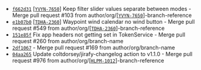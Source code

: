 * [`f662d31`](http://github.com/arglebargle/commit/f662d313b0ce600fe437c7f7b6f9a00af554fe5a) [[`YVYN-7650`](https://example-org.atlassian.net/browse/YVYN-7650)] Keep filter slider values separate between modes - Merge pull request #103 from author/org/[[`YVYN-7650`](https://example-org.atlassian.net/browse/YVYN-7650)]-branch-reference
* [`e1b07b0`](http://github.com/arglebargle/commit/e1b07b0fd76e0bfc9445bff4764d1e183e259869) [[`TDHA-2360`](https://example-org.atlassian.net/browse/TDHA-2360)] Waypoint wind calendar no wind button - Merge pull request #549 from author/org/[[`TDHA-2360`](https://example-org.atlassian.net/browse/TDHA-2360)]-branch-reference
* [`151e85f`](http://github.com/arglebargle/commit/151e85fcacad2b00822d1c617c31837cfdbb29f7) Fix app headers not getting set in TokenService - Merge pull request #260 from author/org/branch-name
* [`2df1067`](http://github.com/arglebargle/commit/2df10676286f3f3749b2138334f33a4ee9df7fbf) - Merge pull request #169 from author/org/branch-name
* [`04aa265`](http://github.com/arglebargle/commit/04aa265a41a55deb12b1e18ccec3e6ba3cc2e3af) Update coltdorsey/jirafy-changelog action to v1.1.0 - Merge pull request #976 from author/org/[[`HLPM-1012`](https://example-org.atlassian.net/browse/HLPM-1012)]-branch-reference